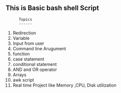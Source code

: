 This is Basic bash shell Script
-------------------------------
          Topics
          ------


1) Redirection
2) Variable
3) Input from user
4) Command line Arugument
5) function
6) case statement
7) conditional statement
8) AND and OR operator 
9) Arrays
10) awk script 
11) Real time Project like Memory ,CPU, Disk utilization 


